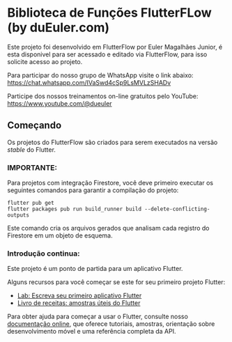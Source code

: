 # Biblioteca de Funções FlutterFLow (by duEuler.com)

Este projeto foi desenvolvido em FlutterFlow por Euler Magalhães Junior, é esta disponivel para ser acessado e editado via FlutterFlow, para isso solicite acesso ao projeto.

Para participar do nosso grupo de WhatsApp visite o link abaixo:
https://chat.whatsapp.com/IVaSwd4cSp9LsMVLzSHADv

Participe dos nossos treinamentos on-line gratuitos pelo YouTube:
https://www.youtube.com/@dueuler

## Começando

Os projetos do FlutterFlow são criados para serem executados na versão _stable_ do Flutter.

### IMPORTANTE:

Para projetos com integração Firestore, você deve primeiro executar os seguintes comandos para garantir a compilação do projeto:

```
flutter pub get
flutter packages pub run build_runner build --delete-conflicting-outputs
```

Este comando cria os arquivos gerados que analisam cada registro do Firestore em um objeto de esquema.

### Introdução continua:

Este projeto é um ponto de partida para um aplicativo Flutter.

Alguns recursos para você começar se este for seu primeiro projeto Flutter:

- [Lab: Escreva seu primeiro aplicativo Flutter](https://flutter.dev/docs/get-started/codelab)
- [Livro de receitas: amostras úteis do Flutter](https://flutter.dev/docs/cookbook)

Para obter ajuda para começar a usar o Flutter, consulte nosso
[documentação online](https://flutter.dev/docs), que oferece tutoriais,
amostras, orientação sobre desenvolvimento móvel e uma referência completa da API.
